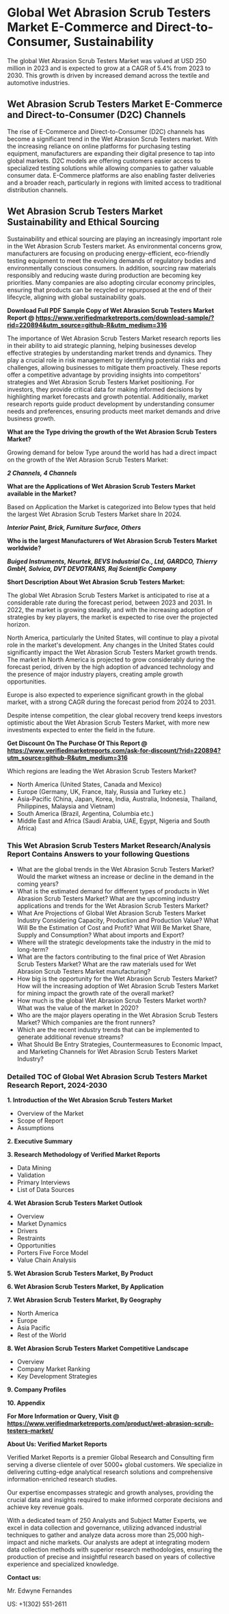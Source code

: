 <h1>Global Wet Abrasion Scrub Testers Market E-Commerce and Direct-to-Consumer, Sustainability</h1><p class=""><p>The global Wet Abrasion Scrub Testers Market was valued at USD 250 million in 2023 and is expected to grow at a CAGR of 5.4% from 2023 to 2030. This growth is driven by increased demand across the textile and automotive industries.</p><h2>Wet Abrasion Scrub Testers Market E-Commerce and Direct-to-Consumer (D2C) Channels</h2><p>The rise of E-Commerce and Direct-to-Consumer (D2C) channels has become a significant trend in the Wet Abrasion Scrub Testers market. With the increasing reliance on online platforms for purchasing testing equipment, manufacturers are expanding their digital presence to tap into global markets. D2C models are offering customers easier access to specialized testing solutions while allowing companies to gather valuable consumer data. E-Commerce platforms are also enabling faster deliveries and a broader reach, particularly in regions with limited access to traditional distribution channels.</p><h2>Wet Abrasion Scrub Testers Market Sustainability and Ethical Sourcing</h2><p>Sustainability and ethical sourcing are playing an increasingly important role in the Wet Abrasion Scrub Testers market. As environmental concerns grow, manufacturers are focusing on producing energy-efficient, eco-friendly testing equipment to meet the evolving demands of regulatory bodies and environmentally conscious consumers. In addition, sourcing raw materials responsibly and reducing waste during production are becoming key priorities. Many companies are also adopting circular economy principles, ensuring that products can be recycled or repurposed at the end of their lifecycle, aligning with global sustainability goals.</p></p><p class=""><strong>Download Full PDF Sample Copy of Wet Abrasion Scrub Testers Market Report @ <a href="https://www.verifiedmarketreports.com/download-sample/?rid=220894&utm_source=github-R&utm_medium=316" target="_blank">https://www.verifiedmarketreports.com/download-sample/?rid=220894&utm_source=github-R&utm_medium=316</a></strong></p><p>The importance of&nbsp;Wet Abrasion Scrub Testers Market research reports lies in their ability to aid strategic planning, helping businesses develop effective strategies by understanding market trends and dynamics. They play a crucial role in risk management by identifying potential risks and challenges, allowing businesses to mitigate them proactively. These reports offer a competitive advantage by providing insights into competitors' strategies and Wet Abrasion Scrub Testers Market positioning. For investors, they provide critical data for making informed decisions by highlighting market forecasts and growth potential. Additionally, market research reports guide product development by understanding consumer needs and preferences, ensuring products meet market demands and drive business growth.</p><p><strong>What are the&nbsp;Type driving the growth of the Wet Abrasion Scrub Testers Market?</strong></p><p id="" class="">Growing demand for below Type around the world has had a direct impact on the growth of the Wet Abrasion Scrub Testers Market:</p><p class=""><em><strong>2 Channels, 4 Channels</strong></em></p><p class=""><strong>What are the&nbsp;Applications&nbsp;of Wet Abrasion Scrub Testers Market available in the Market?</strong></p><p id="" class="">Based on Application the Market is categorized into Below types that held the largest Wet Abrasion Scrub Testers Market share In 2024.</p><p class=""><em><strong>Interior Paint, Brick, Furniture Surface, Others</strong></em></p><p class=""><strong>Who is the largest Manufacturers of Wet Abrasion Scrub Testers Market worldwide?</strong></p><p><em><strong>Buiged Instruments, Neurtek, BEVS Industrial Co., Ltd, GARDCO, Thierry GmbH, Solvica, DVT DEVOTRANS, Raj Scientific Company</strong></em></p><p id="" class=""><strong>Short Description About Wet Abrasion Scrub Testers Market:</strong></p><p>The global Wet Abrasion Scrub Testers Market is anticipated to rise at a considerable rate during the forecast period, between 2023 and 2031. In 2022, the market is growing steadily, and with the increasing adoption of strategies by key players, the market is expected to rise over the projected horizon.</p><p>North America, particularly the United States, will continue to play a pivotal role in the market's development. Any changes in the United States could significantly impact the Wet Abrasion Scrub Testers Market growth trends. The market in North America is projected to grow considerably during the forecast period, driven by the high adoption of advanced technology and the presence of major industry players, creating ample growth opportunities.</p><p>Europe is also expected to experience significant growth in the global market, with a strong CAGR during the forecast period from 2024 to 2031.</p><p>Despite intense competition, the clear global recovery trend keeps investors optimistic about the Wet Abrasion Scrub Testers Market, with more new investments expected to enter the field in the future.</p><p id="" class=""><strong>Get Discount On The Purchase Of This Report @ <a href="https://www.verifiedmarketreports.com/ask-for-discount/?rid=220894?utm_source=github-R&utm_medium=316" target="_blank">https://www.verifiedmarketreports.com/ask-for-discount/?rid=220894?utm_source=github-R&utm_medium=316</a></strong></p><p class="">Which regions are leading the Wet Abrasion Scrub Testers Market?</p><ul><li>North America (United States, Canada and Mexico)</li><li>Europe (Germany, UK, France, Italy, Russia and Turkey etc.)</li><li>Asia-Pacific (China, Japan, Korea, India, Australia, Indonesia, Thailand, Philippines, Malaysia and Vietnam)</li><li>South America (Brazil, Argentina, Columbia etc.)</li><li>Middle East and Africa (Saudi Arabia, UAE, Egypt, Nigeria and South Africa)</li></ul><h3 id="" class="">This Wet Abrasion Scrub Testers Market Research/Analysis Report Contains Answers to your following Questions</h3><ul><li>What are the global trends in the Wet Abrasion Scrub Testers Market? Would the market witness an increase or decline in the demand in the coming years?</li><li>What is the estimated demand for different types of products in Wet Abrasion Scrub Testers Market? What are the upcoming industry applications and trends for the Wet Abrasion Scrub Testers Market?</li><li>What Are Projections of Global Wet Abrasion Scrub Testers Market Industry Considering Capacity, Production and Production Value? What Will Be the Estimation of Cost and Profit? What Will Be Market Share, Supply and Consumption? What about imports and Export?</li><li>Where will the strategic developments take the industry in the mid to long-term?</li><li>What are the factors contributing to the final price of Wet Abrasion Scrub Testers Market? What are the raw materials used for Wet Abrasion Scrub Testers Market manufacturing?</li><li>How big is the opportunity for the Wet Abrasion Scrub Testers Market? How will the increasing adoption of Wet Abrasion Scrub Testers Market for mining impact the growth rate of the overall market?</li><li>How much is the global Wet Abrasion Scrub Testers Market worth? What was the value of the market In 2020?</li><li>Who are the major players operating in the Wet Abrasion Scrub Testers Market? Which companies are the front runners?</li><li>Which are the recent industry trends that can be implemented to generate additional revenue streams?</li><li>What Should Be Entry Strategies, Countermeasures to Economic Impact, and Marketing Channels for Wet Abrasion Scrub Testers Market Industry?</li></ul><h3 id="" class="">Detailed TOC of Global Wet Abrasion Scrub Testers Market Research Report, 2024-2030</h3><p id="" class=""><strong>1. Introduction of the Wet Abrasion Scrub Testers Market</strong></p><ul><li>Overview of the Market</li><li>Scope of Report</li><li>Assumptions</li></ul><p id="" class=""><strong>2. Executive Summary</strong></p><p id="" class=""><strong>3. Research Methodology of Verified Market Reports</strong></p><ul><li>Data Mining</li><li>Validation</li><li>Primary Interviews</li><li>List of Data Sources</li></ul><p id="" class=""><strong>4. Wet Abrasion Scrub Testers Market Outlook</strong></p><ul><li>Overview</li><li>Market Dynamics</li><li>Drivers</li><li>Restraints</li><li>Opportunities</li><li>Porters Five Force Model</li><li>Value Chain Analysis</li></ul><p id="" class=""><strong>5. Wet Abrasion Scrub Testers Market, By Product</strong></p><p id="" class=""><strong>6. Wet Abrasion Scrub Testers Market, By Application</strong></p><p id="" class=""><strong>7. Wet Abrasion Scrub Testers Market, By Geography</strong></p><ul><li>North America</li><li>Europe</li><li>Asia Pacific</li><li>Rest of the World</li></ul><p id="" class=""><strong>8. Wet Abrasion Scrub Testers Market Competitive Landscape</strong></p><ul><li>Overview</li><li>Company Market Ranking</li><li>Key Development Strategies</li></ul><p id="" class=""><strong>9. Company Profiles</strong></p><p id="" class=""><strong>10. Appendix</strong></p><p id="" class=""><strong>For More Information or Query, Visit @ <a href="https://www.verifiedmarketreports.com/product/wet-abrasion-scrub-testers-market/" target="_blank">https://www.verifiedmarketreports.com/product/wet-abrasion-scrub-testers-market/</a></strong></p><p id="" class=""><strong>About Us: Verified Market Reports</strong></p><p id="" class="">Verified Market Reports is a premier Global Research and Consulting firm serving a diverse clientele of over 5000+ global customers. We specialize in delivering cutting-edge analytical research solutions and comprehensive information-enriched research studies.</p><p id="" class="">Our expertise encompasses strategic and growth analyses, providing the crucial data and insights required to make informed corporate decisions and achieve key revenue goals.</p><p id="" class="">With a dedicated team of 250 Analysts and Subject Matter Experts, we excel in data collection and governance, utilizing advanced industrial techniques to gather and analyze data across more than 25,000 high-impact and niche markets. Our analysts are adept at integrating modern data collection methods with superior research methodologies, ensuring the production of precise and insightful research based on years of collective experience and specialized knowledge.</p><p id="" class=""><strong>Contact us:</strong></p><p id="" class="">Mr. Edwyne Fernandes</p><p id="" class="">US: +1(302) 551-2611</p>
